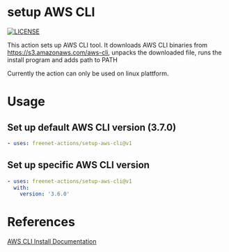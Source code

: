 # setup AWS CLI
[![LICENSE](https://img.shields.io/github/license/freenet-actions/setup-aws-cli)](https://github.com/freenet-actions/setup-aws-cli/blob/main/LICENSE)

This action sets up AWS CLI tool. It downloads AWS CLI binaries from https://s3.amazonaws.com/aws-cli, unpacks the downloaded file, runs the install program and adds path to PATH


Currently the action can only be used on linux plattform.
   
# Usage
## Set up default AWS CLI version (3.7.0)
```yaml
- uses: freenet-actions/setup-aws-cli@v1
```
## Set up specific AWS CLI version
```yaml
- uses: freenet-actions/setup-aws-cli@v1
  with:
    version: '3.6.0'
```

# References
[AWS CLI Install Documentation](https://docs.aws.amazon.com/cli/latest/userguide/getting-started-install.html)
